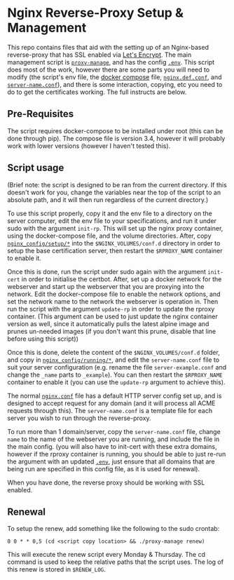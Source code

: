 # Nginx Reverse-Proxy Setup & Management
This repo contains files that aid with the setting up of an Nginx-based reverse-proxy that has SSL enabled via [Let's Encrypt](https://letsencrypt.org/). The main management script is [`proxy-manage`](proxy_manager/proxy-manage), and has the config [`.env`](proxy_manager/.env). This script does most of the work, however there are some parts you will need to modify (the script's env file, the [docker compose](proxy_manager/docker-compose.rproxy.yml) file, [`nginx.def.conf`](nginx_config/setup/nginx.def.conf), and [`server-name.conf`](nginx_config/running/includes/server-name.conf)), and there is some interaction, copying, etc you need to do to get the certificates working. The full instructs are below.

## Pre-Requisites
The script requires docker-compose to be installed under root (this can be done through pip). The compose file is version 3.4, however it will probably work with lower versions (however I haven't tested this).

## Script usage
(Brief note: the script is designed to be ran from the current directory. If this doesn't work for you, change the variables near the top of the script to an absolute path, and it will then run regardless of the current directory.)

To use this script properly, copy it and the env file to a directory on the server computer, edit the env file to your specifications, and run it under sudo with the argument `init-rp`. This will set up the nginx proxy container, using the docker-compose file, and the volume directories. After, copy [`nginx_config/setup/*`](nginx_config/setup) into the `$NGINX_VOLUMES/conf.d` directory in order to setup the base certification server, then restart the `$RPROXY_NAME` container to enable it.

Once this is done, run the script under sudo again with the argument `init-cert` in order to initialise the certbot. After, set up a docker network for the webserver and start up the webserver that you are proxying into the network. Edit the docker-compose file to enable the network options, and set the network name to the network the webserver is operation in. Then run the script with the argument `update-rp` in order to update the rproxy container. (This argument can be used to just update the nginx container version as well, since it automatically pulls the latest alpine image and prunes un-needed images (if you don't want this prune, disable that line before using this script))

Once this is done, delete the content of the `$NGINX_VOLUMES/conf.d` folder, and copy in [`nginx_config/running/*`](nginx_config/running), and edit the `server-name.conf` file to suit your server configuration (e.g. rename the file `server-example.conf` and change the `_name` parts to `_example`). You can then restart the `$RPROXY_NAME` container to enable it (you can use the `update-rp` argument to achieve this).

The normal [`nginx.conf`](nginx_config/running/nginx.conf) file has a default HTTP server config set up, and is designed to accept request for any domain (and it will process all ACME requests through this). The `server-name.conf` is a template file for each server you wish to run through the reverse-proxy.

To run more than 1 domain/server, copy the `server-name.conf` file, change `name` to the name of the webserver you are running, and include the file in the main config. (you will also have to init-cert with these extra domains, however if the rproxy container is running, you should be able to just re-run the argument with an updated [`.env`](proxy_manager/.env), just ensure that all domains that are being run are specified in this config file, as it is used for renewal).

When you have done, the reverse proxy should be working with SSL enabled.

## Renewal
To setup the renew, add something like the following to the sudo crontab:

```
0 0 * * 0,5 (cd <script copy location> && ./proxy-manage renew)
```

This will execute the renew script every Monday & Thursday. The cd command is used to keep the relative paths that the script uses. The log of this renew is stored in `$RENEW_LOG`.